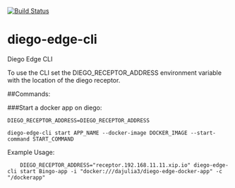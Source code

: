 [![Build Status](https://travis-ci.org/pivotal-cf-experimental/diego-edge-cli.svg?branch=master)](https://travis-ci.org/pivotal-cf-experimental/diego-edge-cli)

diego-edge-cli
==============

Diego Edge CLI

To use the CLI set the DIEGO_RECEPTOR_ADDRESS environment variable with the location of the diego receptor.

##Commands:

###Start a docker app on diego:


    DIEGO_RECEPTOR_ADDRESS=DIEGO_RECEPTOR_ADDRESS

    diego-edge-cli start APP_NAME --docker-image DOCKER_IMAGE --start-command START_COMMAND

Example Usage:

        DIEGO_RECEPTOR_ADDRESS="receptor.192.168.11.11.xip.io" diego-edge-cli start Bingo-app -i "docker:///dajulia3/diego-edge-docker-app" -c "/dockerapp"
